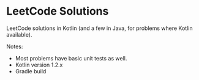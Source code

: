 LeetCode Solutions
==================

LeetCode solutions in Kotlin (and a few in Java, for problems where Kotlin available).

Notes:
* Most problems have basic unit tests as well.
* Kotlin version 1.2.x
* Gradle build
